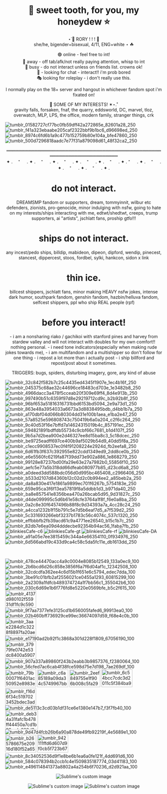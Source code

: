 <h1 align="center"> 🍎 sweet tooth, for you, my honeydew ⭐️ </h1>
<p align="center">
⋆˙🥧   RORY  ! ! ! 🍎<br/>
she/he, bigender+bisexual, 4/11, ENG+white ⋆ ☘︎<br/>
  <p align="center">
🟢 online - feel free to int!<br/>
🌙 away - off tab/afk/not really paying attention, whisp to int<br/>
🛑 busy - do not interact unless on friends list. crowns ok!<br/>
💬 - looking for chat - interact!! i'm prob bored<br/>
🎭 looking for roleplay - i don't really use this.<br/>
      <p align="center">
I normally play on the 18+ server and hangout in whichever fandom spot i'm fixated on!

  <p align="center">
🐞 SOME OF MY INTERESTS! ✶⋆.˚ <br/>
gravity falls, forsaken, fnaf, the quarry, eddsworld, DC, marvel, tloz, overwatch, MLP, LPS, the office, modern family, stranger things, crk

![tumblr_01582727cf77bc0fb59dff42a272865e_82601a28_250](https://github.com/user-attachments/assets/19ef1461-aa2b-4dff-9913-605cecbaf323) ![tumblr_f41a323ebaabe205caf2322bbf9b1bc6_d96698ed_250](https://github.com/user-attachments/assets/653c1334-6c48-42d3-ac84-cb83d8e86643) ![tumblr_8974c6fd6b1a9c477b152759b80e104a_bfe47860_250](https://github.com/user-attachments/assets/ab4a0d3d-1d66-4ba3-bf01-da171de6f0ee) ![tumblr_500d7296818aadc7e77f31a879098d61_48f32ca2_250](https://github.com/user-attachments/assets/803c6f0d-ec5e-46ac-a062-41e6d66f0312)





  <p align="center">
  ════════════════════════════════════════════════════════════════════════<br/>
✦ . 　⁺ 　 . ✦ . 　⁺ 　 . ✦ . 　⁺ 　 . ✦ . 　⁺ 　 . ✦ . 　⁺ 　 . ✦ . ⁺ 　 . ✦ . 　⁺ 　 . ✦ . 　⁺ 　 . ✦ . 　⁺ 　 . ✦ . 

<h1 align="center">do not interact.</h1>
  <p align="center">
DREAMSMP fandom or supporters, dream, tommyinnit, wilbur etc defenders, zionists, pro-genocide, minor indulging with nsfw, going to hate on my interests/ships interacting with me, edtwt/shedtwt, creeps, trump supporters, ai "artists", jschlatt fans, proship gtfo!!!
    
<h1 align="center">ships do not interact.</h1>
  <p align="center">
any incest/pedo ships, billdip, mabideon, dipeon, dipford, wendip, pinecest, stancest, dippercest, stoos, fordbel, sylki, hankcon, sidon x link

<h1 align="center">thin ice.</h1>
  <p align="center">
billcest shippers, jschlatt fans, minor making HEAVY nsfw jokes, intense dark humor, southpark fandom, genshin fandom, hazbin/helluva fandom, selfcest shippers, ppl who ship REAL people (rpf)

<h1 align="center">before you interact!</h1>
  <p align="center">
- i am a nonsharing riako / gachikoi with stanford pines and harvey from stardew valley and will not interact with doubles for my own comfort!! nothing personal.
- i need tone indicators(especially when making rude jokes towards me),
- i am multifandom and a multishipper so don't follow for one thing
- i repost a lot more than i actually post
- i ship billford and repost/post about it sometimes.<br/>
      <p align="center">
TRIGGERS: bugs, spiders, disturbing imagery, gore, any kind of abuse


![tumblr_32c842f582b7c25c4435ed4345f1907e_1ec4b16f_250](https://github.com/user-attachments/assets/b41f9115-1d2e-48f7-9c3e-b89f091b51eb) ![tumblr_045375c68ae32c44696ce18483cd703e_1e3482b8_250](https://github.com/user-attachments/assets/5002243d-9b03-4428-a2e2-2475062d7b7f) ![tumblr_4966dacc3a478f5cceab20f309e69ff4_8d4e913b_250](https://github.com/user-attachments/assets/e8c68898-111b-4e6c-a4cd-716bb3488f42) ![tumblr_997490b51c6359f97d8e29219712cd9c_b2b92b8f_250](https://github.com/user-attachments/assets/864a0fd8-bbf9-48c4-93c5-65c9dfd709c1) ![tumblr_96bf653a51816316731bbd6153bd5094_2e9a73d1_250](https://github.com/user-attachments/assets/459cc625-4c33-4a25-9ee3-9de039a0f446) ![tumblr_863e48a3954033a6673a3d8838495bdb_d4bb1b7a_250](https://github.com/user-attachments/assets/d5e3d3bf-677c-4c93-ad36-f439f7a1e627) ![tumblr_a170dbf04d066b80304dd31e100b1aea_e1ba2e47_250](https://github.com/user-attachments/assets/663a0ea6-d1de-4cb9-8243-bfcc45dbb27d) ![tumblr_57a8525e596808743c750419b6a0a204_c2f6c264_250](https://github.com/user-attachments/assets/d10d18d1-8f6c-4bdb-9a21-130cf9a45173) ![tumblr_9c40d53f16e7bffd7a14624315019b4c_857191ec_250](https://github.com/user-attachments/assets/29e98281-0a95-4cc8-9eb1-c74c5b5b8ca7) ![tumblr_594821891bdffdb55734c9cbf66c7681_b1d4107f_250](https://github.com/user-attachments/assets/376ad3db-e51e-48f4-8bfc-c304ddff4d18)  ![tumblr_9b5a7d2bea900e2d46327ee8d15ba8c3_5c18dcec_250](https://github.com/user-attachments/assets/23c16300-8373-468e-8700-c600713ff3b3) ![tumblr_be9725eadff697ce400b9af5029b54d9_40dd5f8a_250](https://github.com/user-attachments/assets/a96318c7-6937-4bb2-9dbf-7c69a4414210) ![tumblr_c1ecc9908537ec0f4f91208224e2924d_fb2eefa8_250](https://github.com/user-attachments/assets/93a0279d-e996-479b-8b01-eccaf41837c6) ![tumblr_6d61fb3f637c392955e822cdd1349ed9_2dd8ce0b_250](https://github.com/user-attachments/assets/5dc17fb7-2d1f-4125-9bbf-f01b0ba803a6) ![tumblr_e6e5560fc6219fa87f39dd73e902a886_1e868279_250](https://github.com/user-attachments/assets/20a56daa-a11f-4399-97b5-13bff38374a2) ![tumblr_99128e87237bd00fa29e63e27a7982b0_55856f10_250](https://github.com/user-attachments/assets/e2c6efb5-c61f-46a8-8ac8-38233b1bbbfe) ![tumblr_aefc5e77a5b318dd66dfeab080977b85_d23cd6a8_250](https://github.com/user-attachments/assets/8d81741e-63d6-41fb-a978-ad1e3346a1dc) ![tumblr_a0deed3dd588bdc056d0d995bc465408_c2966406_250](https://github.com/user-attachments/assets/e8f17f5f-1a38-4125-b146-d1c2e9b6ade9) ![tumblr_b533d2107d84360b12c02d2c0b994ee2_a85beb2a_250](https://github.com/user-attachments/assets/2d041833-0136-421c-af96-351d215ce25f) ![tumblr_da8a830e417e1861a9899ec701f6267b_5754183e_250](https://github.com/user-attachments/assets/912e0487-68f3-4310-abd8-93359fc5388d) ![tumblr_659e95ca3f6f13ea57819f8a5ddbb1d3_b971da40_250](https://github.com/user-attachments/assets/96f7cd18-3f83-46a9-b79b-ac5b4b6360b4) ![tumblr_ba8e857541e8356bea470a26bcab5d95_9d31827c_250](https://github.com/user-attachments/assets/1c7134f9-4ef5-4271-bc1a-43e5b833dee9) ![tumblr_d4de099995c5d6b61e58cfe3764a1f8f_f6e0a8ba_250](https://github.com/user-attachments/assets/6371fe0a-5e97-4de7-9a9b-8f4ff5d1575f) ![tumblr_0a2c8e30f6457496b88f8c9d34393a7a_4cc28c24_250](https://github.com/user-attachments/assets/5a303576-2512-4c4d-a599-3cd7726bfc9c) ![tumblr_a4cca1232b1f15b791c5e7d5b6eaf7d5_a7f539d2_250](https://github.com/user-attachments/assets/37caf2d0-8099-4627-a0b7-738943c80c75) ![tumblr_5c331693266ebf3237b1783c56c4074c_537c1320_250](https://github.com/user-attachments/assets/79ed1fb1-542f-459e-a372-19e5b054c7bb) ![tumblr_effbbbfb2fb39acd61c9a4771ee26540_b15c1b7c_250](https://github.com/user-attachments/assets/986c86bf-b735-46d4-9954-91a2c32819ab) ![tumblr_82db7e6ea09d4dddecbe92354b94ac56_1faba7fb_250](https://github.com/user-attachments/assets/d28161cc-2d75-4eb6-a000-383cdbd9ce73) ![blinkiesCafe-c6](https://github.com/user-attachments/assets/270b8cf4-89c7-4be1-96f9-967582ecb028) ![blinkiesCafe-gt](https://github.com/user-attachments/assets/90d8d607-04f3-4363-9946-b89c674e24f6) ![blinkiesCafe-rf](https://github.com/user-attachments/assets/261bcf8d-2949-4463-9376-6cf9fcc5df64) ![blinkiesCafe-DA](https://github.com/user-attachments/assets/f054b457-3289-4ee4-bedb-654280da40ed) ![tumblr_a91a05e7ee3815459c344a4e66354110_0f934976_250](https://github.com/user-attachments/assets/62f60a4c-6da9-4d6b-a084-bc80a4947a79) ![tumblr_6d566abd19c433d9ca4c58c5da5fc11e_db1613dd_250](https://github.com/user-attachments/assets/d852d2b2-bdc9-4cc7-be1f-474408b062bd)





 <br/>

![tumblr_478ce44470acc4a9c0004e8085b12549_133a0ec9_100](https://github.com/user-attachments/assets/bf2ac862-d934-4180-9fa0-229fc7adf959) ![tumblr_2b6bcd6d26c858e3856f6a7f6d04af1c_12342508_100](https://github.com/user-attachments/assets/adcc1762-d88b-462f-a24a-a7eb85726800) ![tumblr_32cdcdfa362ee4c6d15b1f651e6c5794_edec7dda_100](https://github.com/user-attachments/assets/3f90cd1d-5dfe-403e-8d59-c2627cff1845) ![tumblr_3be91c01bfb2af2556021ce0455a1293_60815299_100](https://github.com/user-attachments/assets/7b0c9709-09ce-4caf-86ae-7daa81f27c60) ![tumblr_2a2309a1fdfcb489374724a1f7bb56c1_355042b6_100](https://github.com/user-attachments/assets/8a464a7d-d3bc-4da8-ac95-31cc0b1caf12) ![tumblr_030c6d69e1b6f776fd8e5220e0569bfe_b5c2f615_100](https://github.com/user-attachments/assets/f4ad3e1e-8864-4f5b-99e1-3e8e2dad4c0f) <img width="99" height="55" alt="tumblr_4137d980102f55931df1fc9c5902e8c5_00da2df5_100" src="https://github.com/user-attachments/assets/ecf9beeb-2df9-4aee-961b-098b725995aa" /> ![tumblr_9f7aa7377efe3125cd1b656005fafed6_99913ea0_100](https://github.com/user-attachments/assets/a0cd010d-7236-4b8c-afa4-bdd1bf0d7d46) ![tumblr_02b460bff736929ce99ec36674097d59_f68e4c0b_100](https://github.com/user-attachments/assets/d9acc603-7b76-4ef1-af7c-0122bc07fd3e) <img width="99" height="56" alt="tumblr_3aae2284d1c3228f8897fa20ae8fa5d9_0c0cfa9f_100" src="https://github.com/user-attachments/assets/e6a855b8-679f-4fb5-9797-5fa0abd86bd1" /> ![tumblr_e17190ad2b92f1c3868a301d228f1809_67056190_100](https://github.com/user-attachments/assets/954634eb-d35e-42e6-9860-87f1457ebb72) <img width="99" height="56" alt="tumblr_37979fe0742e53dc8400a59078dded9b_59ddc46e_100" src="https://github.com/user-attachments/assets/4358caf8-64bf-42a2-99f7-beb64382544a" /> ![tumblr_907a337a89860f243b2eabb3b9857376_f2380064_100](https://github.com/user-attachments/assets/327380e7-ee21-4c2a-bf9b-264576d9939c) ![tumblr_56cfed7ac6cab4f38fce598d75e7d198_7ae269df_100](https://github.com/user-attachments/assets/7df99662-0b25-4f7c-8e26-da1e337e2b43) <img width="99" height="56" alt="tumblr_79b00071f6401ac50952e8983ea529c7_1ba65c63_100" src="https://github.com/user-attachments/assets/28e7bec7-4d5c-4a11-a5f1-44969408c9e9" /> <img width="99" height="56" alt="tumblr_c6a85189a09da34c5749967bb1941dcd_a3120283_100" src="https://github.com/user-attachments/assets/b7f5d49d-f4ef-412a-b045-1cdd13d6fe3c" /> <img width="99" height="56" alt="tumblr_2eef849755e1f906b008c5fa29ff1c60_b57c7df9_100" src="https://github.com/user-attachments/assets/b4b4cf76-cb51-419f-b82a-6e5db4a08be8" /> <img width="99" height="57" alt="tumblr_6c54bcc7cdc3d2011c5f384ba9119c71_079f4a0d_100" src="https://github.com/user-attachments/assets/a779f9b8-b028-4caa-be7d-18db49ff0457" /> <img width="99" height="55" alt="tumblr_f16d6f34c5197023452bdec3ad0a89cd_ae034d56_100" src="https://github.com/user-attachments/assets/93cc9f2a-9de4-435f-9ea8-23aca94979e0" /> ![tumblr_de5113c3cd03b1df31ce6e1380e147b7_f3f7fb40_100](https://github.com/user-attachments/assets/966b9565-db17-497e-8691-934429afd6fe) <img width="105" height="60" alt="tumblr_deb34a31fafc1b478ff44450a7cd1b89_ede608d3_250" src="https://github.com/user-attachments/assets/2dbf590f-8437-4287-b7f8-92e92ad60cba" /> ![tumblr_9d47d4fcb26b6a90a878de49fb92219f_4e5689e1_100](https://github.com/user-attachments/assets/dca3f76f-ed84-4f88-88d5-0b4db497cc7f) <img width="99" height="56" alt="tumblr_b265786675e20916d180f52a65a0dce0_c464923f_100" src="https://github.com/user-attachments/assets/d279da31-808c-493e-b881-866a42fb5b3a" /> <img width="99" height="57" alt="tumblr_942111ffd6d607d9f0cb5f723b673af9_f23c4942_100" src="https://github.com/user-attachments/assets/aa6a29d4-9252-48e2-896c-314387674773" /> ![tumblr_8c34052536d9f1e8be6b1ea6a0fe121f_4dd691d6_100](https://github.com/user-attachments/assets/78fcfc27-9953-4cf9-a0a2-3f03bac96de1) ![tumblr_584c078394b2ccb1c4e1509835187774_03d41183_100](https://github.com/user-attachments/assets/75f51f25-4b18-4cc1-b8d7-a343b375c6fc) ![tumblr_e496114841373a8802a4a254b6f70236_d2d921aa_100](https://github.com/user-attachments/assets/c1e65133-efb7-4091-a8c9-a356341b73d4)



<p align="center">
  <img src="https://github.com/user-attachments/assets/9abb1e41-9e30-4f8d-8fa0-1d5ed4f4286d?raw=true" alt="Sublime's custom image"/>
</p>
<p align="center">
  <img src="https://github.com/user-attachments/assets/5962119e-ab57-4743-992d-5f2883211a0f?raw=true" alt="Sublime's custom image"/>   <img src="https://github.com/user-attachments/assets/2e861f7c-83b2-42bb-937a-f07bcf3637c9?raw=true" alt="Sublime's custom image"/>
</p>























 









